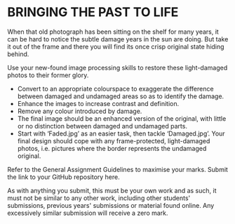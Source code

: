 # BRINGING THE PAST TO LIFE

When that old photograph has been sitting on the shelf for many years, it can be hard to notice the subtle damage years in the sun are doing. But take it out of the frame and there you will find its once crisp original state hiding behind.

Use your new-found image processing skills to restore these light-damaged photos to their former glory.

* Convert to an appropriate colourspace to exaggerate the difference between damaged and undamaged areas so as to identify the damage.
* Enhance the images to increase contrast and definition.
* Remove any colour introduced by damage.
* The final image should be an enhanced version of the original, with little or no distinction between damaged and undamaged parts.
* Start with ‘Faded.jpg’ as an easier task, then tackle ‘Damaged.jpg’. Your final design should cope with any frame-protected, light-damaged photos, i.e. pictures where the border represents the undamaged original.

Refer to the General Assignment Guidelines to maximise your marks. Submit the link to your GitHub repository here.

As with anything you submit, this must be your own work and as such, it must not be similar to any other work, including other students' submissions, previous years' submissions or material found online. Any excessively similar submission will receive a zero mark.
